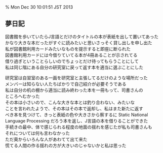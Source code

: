 % Mon Dec 30 10:01:51 JST 2013

## 夢日記

図書館を歩いていたらJ言語とだけのタイトルの本が表紙を出して置いてあった  
かなり大きな本だったがすぐに読みたいと思いさっそく貸し出しを申し出た  
私が図書館利用カードみたいなものを提示すると即座に断られた  
図書館利用カードには今借りていてる本が4冊あることが示されてる  
借り過ぎということらしいのでちょっとだけ待ってもらうことにして  
私は同じ階にある自分の研究室に戻って返す本を適当に選ぶことにした  

研究室は自習室のある一画を研究室と主張してるだけのような場所だった  
メンバーは知らない人たちばかりで自己紹介が必要そうである  
私は自分の机の棚から適当に読み終わった本を一冊もって、司書さんの  
ところへむかった  
その本は小さいので、こんな大きな本とは釣り合わない、みたいな  
ことを言われたようで、その本はその本で返却し、私はまた新たに返す  
べき本を見つけて、きっと表紙の色や大きさから察するに Static National  
Language Processing だろう本を返し、J言語の本を借りることができた  
手続きの最中、体で感じられる程度の地面の揺れを感じたが私も司書さんも  
それについては何も言わなかった  
ただ奥からいろんな人があわてて出て来た  
慌てる人間の作る揺れの方が大きいのじゃないかと私は思った  
